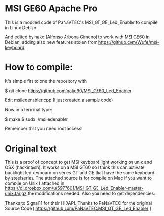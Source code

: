 MSI GE60 Apache Pro
=====================

This is a modded code of PaNaVTEC's MSI_GT_GE_Led_Enabler to compile in Linux Debian.

And edited by nake (Alfonso Arbona Gimeno) to work with MSI GE60 in Debian, adding
also new features stolen from https://github.com/Wufe/msi-keyboard

How to compile:
===============

It's simple firs tclone the repository with 

$ git clone https://github.com/nake90/MSI_GE60_Led_Enabler

Edit msiledenabler.cpp (I just created a sample code)

Now in a terminal type:

$ make
$ sudo ./msiledenabler

Remember that you need root access!


Original text
================


This is a proof of concept to get MSI keyboard light working on unix and OSX (hackintosh). It works on a MSI GT60 so I think this can activate backlight led keyboard on series GT and GE that have the same keyboard by steelseries.
The attached source is for compile on Mac if you want to compile on Unix I attached in https://dl.dropbox.com/u/5977601/MSI_GT_GE_Led_Enabler-master-unix.tar.gz the modifications needed. Also you need to get dependencies:


Thanks to Signal11 for their HIDAPI.
Thanks to PaNaVTEC for the original Source Code ( https://github.com/PaNaVTEC/MSI_GT_GE_Led_Enabler )
